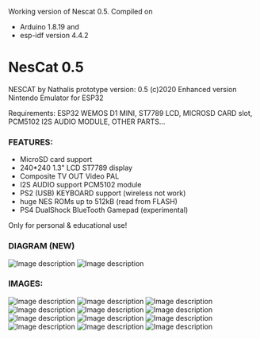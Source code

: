 Working version of Nescat 0.5. Compiled on 
- Arduino 1.8.19 and 
- esp-idf version 4.4.2 

# NesCat 0.5

NESCAT by Nathalis
prototype version: 0.5 (c)2020
Enhanced version Nintendo Emulator for ESP32

Requirements: ESP32 WEMOS D1 MINI, ST7789 LCD, MICROSD CARD slot,
PCM5102 I2S AUDIO MODULE, OTHER PARTS...


### FEATURES:

- MicroSD card support
- 240*240 1.3" LCD ST7789 display                  
- Composite TV OUT Video PAL
- I2S AUDIO support PCM5102 module
- PS2 (USB) KEYBOARD support (wireless not work)
- huge NES ROMs up to 512kB (read from FLASH)
- PS4 DualShock BlueTooth Gamepad (experimental)

Only for personal & educational use! 

### DIAGRAM (NEW)
![Image description](https://github.com/lordherp/NesCat/blob/master/PCB/SCHEMATIC.png)
![Image description](https://github.com/lordherp/NesCat/blob/master/PCB/BOARD.png)


### IMAGES:

![Image description](https://github.com/lordherp/NesCat/blob/master/Images/001.jpg)
![Image description](https://github.com/lordherp/NesCat/blob/master/Images/002.jpg)
![Image description](https://github.com/lordherp/NesCat/blob/master/Images/003.jpg)
![Image description](https://github.com/lordherp/NesCat/blob/master/Images/004.jpg)
![Image description](https://github.com/lordherp/NesCat/blob/master/Images/005.jpg)
![Image description](https://github.com/lordherp/NesCat/blob/master/Images/006.jpg)
![Image description](https://github.com/lordherp/NesCat/blob/master/Images/007.jpg)
![Image description](https://github.com/lordherp/NesCat/blob/master/Images/008.jpg)
![Image description](https://github.com/lordherp/NesCat/blob/master/Images/009.jpg)
![Image description](https://github.com/lordherp/NesCat/blob/master/Images/010.jpg)
![Image description](https://github.com/lordherp/NesCat/blob/master/Images/011.jpg)
![Image description](https://github.com/lordherp/NesCat/blob/master/Images/012.jpg)


